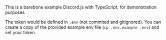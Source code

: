 This is a barebone example Discord.js with TypeScript, for demonstration purposes

The token would be defined in `.env` (not commited and gitignored).
You can create a copy of the provided example env file (`cp .env.example .env`) and set your token.
